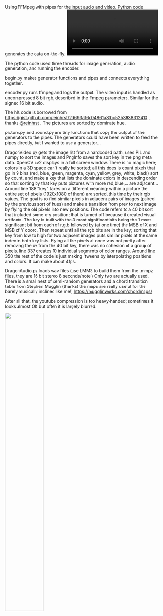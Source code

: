 Using FFMpeg with pipes for the input audio and video. Python code
generates the data on-the-fly. 
<video src='https://github.com/user-attachments/assets/9425d553-1e13-4eac-b918-aa550571953d'/>

The python code used three threads for image generation, audio generation,
and running the encoder. 

begin.py makes generator functions and pipes and connects everything together. 

encoder.py runs ffmpeg and logs the output. The video input is handled as 
uncompressed 8 bit rgb, described in the ffmpeg parameters. Similar for the
signed 16 bit audio.

The hls code is borrowed from https://gist.github.com/reinhrst/2d693a16c04861a8fbc5253938312410 ,
thanks [@reinhrst](https://github.com/reinhrst) . The pictures are sorted by dominate hue.

picture.py and sound.py are tiny functions that copy the output of the generators
to the pipes. The generators could have been written to feed the pipes directly, but
I wanted to use a generator...

DragonVideo.py gets the image list from a hardcoded path, uses PIL and numpy to sort 
the images and PngInfo saves the sort key in the png meta data. OpenCV cv2 displays
in a full screen window. There is no magic here; colors in a 3D space can't really
be sorted; all this does is count pixels that go in 9 bins (red, blue, green, magenta, cyan, yellow, grey, white, black)
sort by count, and make a key that lists the dominate colors in descending order so
that sorting by that key puts pictures with more red,blue,... are adjacent...
Around line 188 "key" takes on a different meaning: within a picture the entire set of pixels (1920x1080 of them)
are sorted, this time by their rgb values. The goal is to find similar pixels in adjacent pairs
of images (paired by the previous sort of hues) and make a transition from prev to next image
by flying the old pixels into new positions. The code refers to a 40 bit sort that included some
x-y position; that is turned off because it created visual artifacts. The key is built with the 
3 most significant bits being the 1 most significant bit from each of r,g,b followed by (at one time)
the MSB of X and MSB of Y coord. Then repeat until all the rgb bits are in the key; sorting that key
from low to high for two adjacent images puts similar pixels at the same index in both key lists.
Flying all the pixels at once was not pretty after removing the xy from the 40 bit key, there 
was no cohesion of a group of pixels. line 337 creates 10 individual segments of color ranges.
Around line 350 the rest of the code is just making 'tweens by interpolating positions and colors.
It can make about 4fps.

DragonAudio.py loads wav files (use LMMS to build them from the .mmpz files, they are 16 bit stereo 8 seconds/note.) 
Only two are actually used. There is a small nest of semi-random generators and a chord transition table from
Stephen Mugglin (thanks! the maps are really useful for the barely musically inclined like me!)
https://mugglinworks.com/chordmaps/

After all that, the youtube compression is too heavy-handed; sometimes it looks almost OK but often it
is largely blurred.

[<img src="https://img.youtube.com/vi/ICRXdIXZaPM/maxresdefault.jpg" width="50%">](https://youtu.be/ICRXdIXZaPM)



